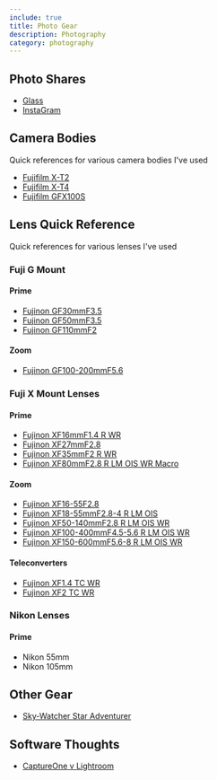 ```yaml
---
include: true
title: Photo Gear
description: Photography
category: photography
---
```


## Photo Shares
- [Glass](https://glass.photo/jacob.langley)
- [InstaGram](https://instagram.com/jacob.langley.photos/)


## Camera Bodies 
Quick references for various camera bodies I've used

- [Fujifilm X-T2](https://fujifilm-x.com/en-us/products/cameras/x-t2/)
- [Fujifilm X-T4](https://fujifilm-x.com/en-us/products/cameras/x-t4/)
- [Fujifilm GFX100S](photogear/fujifilm-camera-gfx100s.md)

## Lens Quick Reference
Quick references for various lenses I've used

### Fuji G Mount

#### Prime
- [Fujinon GF30mmF3.5](photogear/fujinon-gf30mmf35-r-wr.md)
- [Fujinon GF50mmF3.5](photogear/fujinon-gf50mmf35-r-lm-wr.md)
- [Fujinon GF110mmF2](photogear/fujinon-gf110mmf2-r-lm-wr.md)

#### Zoom
- [Fujinon GF100-200mmF5.6](photogear/fujinon-gf100-200mmf56-r-lm-ois-wr.md)

### Fuji X Mount Lenses

#### Prime
- [Fujinon XF16mmF1.4 R WR](photogear/fujinon-XF16mmF1.4-R-WR.md)
- [Fujinon XF27mmF2.8](photogear/fujinon-XF27mmF2.8.md)
- [Fujinon XF35mmF2 R WR](photogear/fujinon-XF35mmF2-R-WR.md)
- [Fujinon XF80mmF2.8 R LM OIS WR Macro](photogear/fujinon-XF80mmF2.8-R-LM-OIS-WR-Macro.md)

#### Zoom
- [Fujinon XF16-55F2.8](photogear/fujinon-xf16-55mmf28-r-lm-wr.md)
- [Fujinon XF18-55mmF2.8-4 R LM OIS](photogear/fujinon-xf18-55mmf28-4-r-lm-ois.md)
- [Fujinon XF50-140mmF2.8 R LM OIS WR](photogear/fujinon-xf50-140mmf28-r-lm-ois-wr.md)
- [Fujinon XF100-400mmF4.5-5.6 R LM OIS WR](photogear/fujinon-xf100-400mmf45-56-r-lm-ois-wr.md)
- [Fujinon XF150-600mmF5.6-8 R LM OIS WR](photogear/fujinon-xf150-600mmf56-8-r-lm-ois-wr.md)

#### Teleconverters
- [Fujinon XF1.4 TC WR](photogear/fujinon-xf14x-tc-wr.md)
- [Fujinon XF2 TC WR](photogear/fujinon-xf2x-tc-wr.md)

### Nikon Lenses

#### Prime
- Nikon 55mm
- Nikon 105mm

## Other Gear
- [Sky-Watcher Star Adventurer](photogear/star-adventurer.md)

## Software Thoughts

- [CaptureOne v Lightroom](CaptureOne-vs-Lightroom.md)